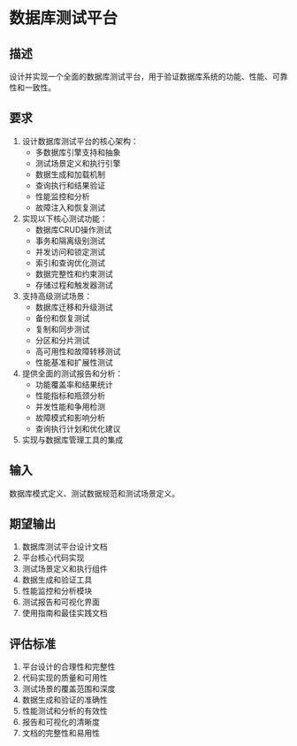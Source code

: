 # 数据库测试平台

## 描述
设计并实现一个全面的数据库测试平台，用于验证数据库系统的功能、性能、可靠性和一致性。

## 要求
1. 设计数据库测试平台的核心架构：
   - 多数据库引擎支持和抽象
   - 测试场景定义和执行引擎
   - 数据生成和加载机制
   - 查询执行和结果验证
   - 性能监控和分析
   - 故障注入和恢复测试
2. 实现以下核心测试功能：
   - 数据库CRUD操作测试
   - 事务和隔离级别测试
   - 并发访问和锁定测试
   - 索引和查询优化测试
   - 数据完整性和约束测试
   - 存储过程和触发器测试
3. 支持高级测试场景：
   - 数据库迁移和升级测试
   - 备份和恢复测试
   - 复制和同步测试
   - 分区和分片测试
   - 高可用性和故障转移测试
   - 性能基准和扩展性测试
4. 提供全面的测试报告和分析：
   - 功能覆盖率和结果统计
   - 性能指标和瓶颈分析
   - 并发性能和争用检测
   - 故障模式和影响分析
   - 查询执行计划和优化建议
5. 实现与数据库管理工具的集成

## 输入
数据库模式定义、测试数据规范和测试场景定义。

## 期望输出
1. 数据库测试平台设计文档
2. 平台核心代码实现
3. 测试场景定义和执行组件
4. 数据生成和验证工具
5. 性能监控和分析模块
6. 测试报告和可视化界面
7. 使用指南和最佳实践文档

## 评估标准
1. 平台设计的合理性和完整性
2. 代码实现的质量和可用性
3. 测试场景的覆盖范围和深度
4. 数据生成和验证的准确性
5. 性能测试和分析的有效性
6. 报告和可视化的清晰度
7. 文档的完整性和易用性